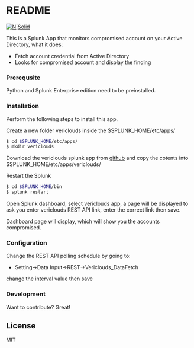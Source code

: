 # README

[![N|Solid](https://vericlouds.com/wp-content/uploads/2016/04/logo.png)](https://vericlouds.com/)

This is a Splunk App that monitors compromised account on your Active Directory, what it does:
  - Fetch account credential from Active Directory
  - Looks for compromised account and display the finding

### Prerequsite

Python and Splunk Enterprise edition need to be preinstalled.

### Installation
Perform the following steps to install this app.

Create a new folder vericlouds inside the  $SPLUNK_HOME/etc/apps/
 ```sh
$ cd $SPLUNK_HOME/etc/apps/
$ mkdir vericlouds
```

Download the vericlouds splunk app from [github](https://github.com/appbugs/splunk-app/tree/master/Splunk%20Server) and copy the cotents into $SPLUNK_HOME/etc/apps/vericlouds/

Restart the Splunk
 ```sh
$ cd $SPLUNK_HOME/bin
$ splunk restart
```

Open Splunk dashboard, select vericlouds app, a page will be displayed to ask you enter vericlouds REST API link, enter the correct link then save.

Dashboard page will display, which will show you the accounts compromised.

### Configuration

Change the REST API polling schedule by going to:   
- Setting->Data Input->REST->Vericlouds_DataFetch

change the interval value then save

### Development

Want to contribute? Great!

License
----

MIT
